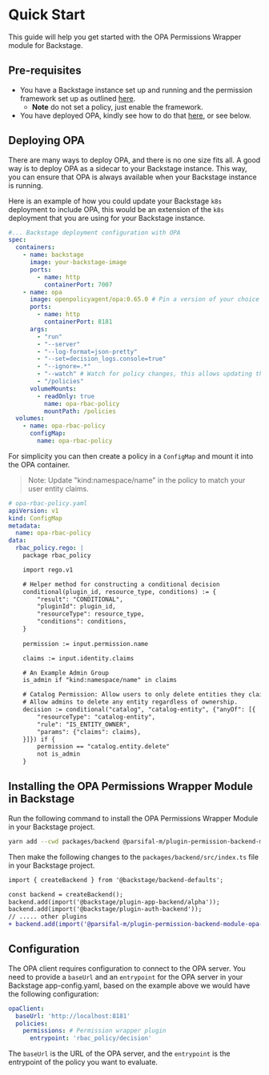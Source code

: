 # Quick Start

This guide will help you get started with the OPA Permissions Wrapper module for Backstage.

## Pre-requisites

- You have a Backstage instance set up and running and the permission framework set up as outlined [here](https://backstage.io/docs/permissions/getting-started--new/).
  - **Note** do not set a policy, just enable the framework.
- You have deployed OPA, kindly see how to do that [here](https://www.openpolicyagent.org/docs/latest/deployments/), or see below.

## Deploying OPA

There are many ways to deploy OPA, and there is no one size fits all. A good way is to deploy OPA as a sidecar to your Backstage instance. This way, you can ensure that OPA is always available when your Backstage instance is running.

Here is an example of how you could update your Backstage `k8s` deployment to include OPA, this would be an extension of the `k8s` deployment that you are using for your Backstage instance.

```yaml
#... Backstage deployment configuration with OPA
spec:
  containers:
    - name: backstage
      image: your-backstage-image
      ports:
        - name: http
          containerPort: 7007
    - name: opa
      image: openpolicyagent/opa:0.65.0 # Pin a version of your choice
      ports:
        - name: http
          containerPort: 8181
      args: 
        - "run"
        - "--server"
        - "--log-format=json-pretty"
        - "--set=decision_logs.console=true"
        - "--ignore=.*"
        - "--watch" # Watch for policy changes, this allows updating the policy without restarting OPA
        - "/policies"
      volumeMounts:
        - readOnly: true
          name: opa-rbac-policy
          mountPath: /policies
  volumes:
    - name: opa-rbac-policy
      configMap:
        name: opa-rbac-policy
```
For simplicity you can then create a policy in a `ConfigMap` and mount it into the OPA container.

> Note: Update "kind:namespace/name" in the policy to match your user entity claims.

```yaml
# opa-rbac-policy.yaml
apiVersion: v1
kind: ConfigMap
metadata:
  name: opa-rbac-policy
data:
  rbac_policy.rego: |
    package rbac_policy

    import rego.v1

    # Helper method for constructing a conditional decision
    conditional(plugin_id, resource_type, conditions) := {
        "result": "CONDITIONAL",
        "pluginId": plugin_id,
        "resourceType": resource_type,
        "conditions": conditions,
    }
    
    permission := input.permission.name

    claims := input.identity.claims

    # An Example Admin Group
    is_admin if "kind:namespace/name" in claims

    # Catalog Permission: Allow users to only delete entities they claim ownership of.
    # Allow admins to delete any entity regardless of ownership.
    decision := conditional("catalog", "catalog-entity", {"anyOf": [{
	    "resourceType": "catalog-entity",
	    "rule": "IS_ENTITY_OWNER",
	    "params": {"claims": claims},
    }]}) if {
	    permission == "catalog.entity.delete"
	    not is_admin
    }
```

## Installing the OPA Permissions Wrapper Module in Backstage

Run the following command to install the OPA Permissions Wrapper Module in your Backstage project.

```bash
yarn add --cwd packages/backend @parsifal-m/plugin-permission-backend-module-opa-wrapper
```

Then make the following changes to the `packages/backend/src/index.ts` file in your Backstage project.

```diff
import { createBackend } from '@backstage/backend-defaults';

const backend = createBackend();
backend.add(import('@backstage/plugin-app-backend/alpha'));
backend.add(import('@backstage/plugin-auth-backend'));
// ..... other plugins
+ backend.add(import('@parsifal-m/plugin-permission-backend-module-opa-wrapper'));
```

## Configuration

The OPA client requires configuration to connect to the OPA server. You need to provide a `baseUrl` and an `entrypoint` for the OPA server in your Backstage app-config.yaml, based on the example above we would have the following configuration:

```yaml
opaClient:
  baseUrl: 'http://localhost:8181'
  policies:
    permissions: # Permission wrapper plugin
      entrypoint: 'rbac_policy/decision'
```

The `baseUrl` is the URL of the OPA server, and the `entrypoint` is the entrypoint of the policy you want to evaluate.
